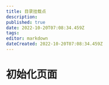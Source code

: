 ```yaml
---
title: 目录挂载点
description: 
published: true
date: 2022-10-20T07:08:34.459Z
tags: 
editor: markdown
dateCreated: 2022-10-20T07:08:34.459Z
---
```


# 初始化页面